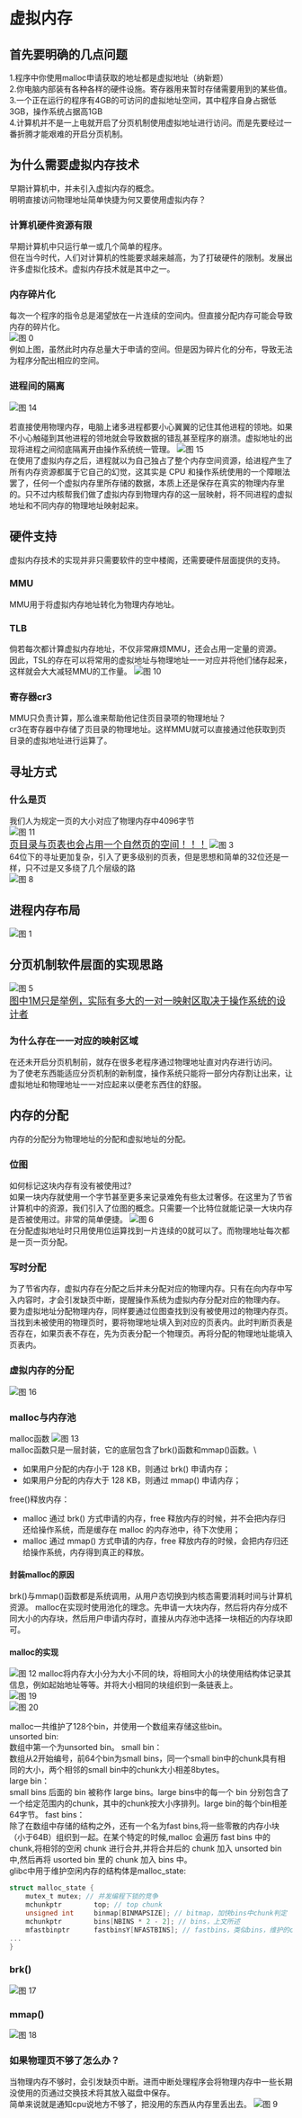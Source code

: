 # 虚拟内存
## 首先要明确的几点问题
1.程序中你使用malloc申请获取的地址都是虚拟地址（纳新题）\
2.你电脑内部装有各种各样的硬件设施。寄存器用来暂时存储需要用到的某些值。\
3.一个正在运行的程序有4GB的可访问的虚拟地址空间，其中程序自身占据低3GB，操作系统占据高1GB\
4.计算机并不是一上电就开启了分页机制使用虚拟地址进行访问。而是先要经过一番折腾才能艰难的开启分页机制。
## 为什么需要虚拟内存技术
早期计算机中，并未引入虚拟内存的概念。\
明明直接访问物理地址简单快捷为何又要使用虚拟内存？
### 计算机硬件资源有限
早期计算机中只运行单一或几个简单的程序。\
但在当今时代，人们对计算机的性能要求越来越高，为了打破硬件的限制。发展出许多虚拟化技术。虚拟内存技术就是其中之一。
### 内存碎片化
每次一个程序的指令总是渴望放在一片连续的空间内。但直接分配内存可能会导致内存的碎片化。\
![图 0](images/fd2b2369d8843fc0b2da922993c6399d839fa99ed72d06d4cf8095b707f7a36a.png)  
例如上图，虽然此时内存总量大于申请的空间。但是因为碎片化的分布，导致无法为程序分配出相应的空间。
### 进程间的隔离
![图 14](images/325e375cc2c358ea15cf231cebeb69b4fd2f0e919adc1f9734e5a3d8893b4637.png)  

若直接使用物理内存，电脑上诸多进程都要小心翼翼的记住其他进程的领地。如果不小心触碰到其他进程的领地就会导致数据的错乱甚至程序的崩溃。虚拟地址的出现将进程之间彻底隔离开由操作系统统一管理。
![图 15](images/bd696ecdf9da43f42ce364ed858af2bd728517f4b57eea43445ce5ee3922d467.png)  
在使用了虚拟内存之后，进程就以为自己独占了整个内存空间资源，给进程产生了所有内存资源都属于它自己的幻觉，这其实是 CPU 和操作系统使用的一个障眼法罢了，任何一个虚拟内存里所存储的数据，本质上还是保存在真实的物理内存里的。只不过内核帮我们做了虚拟内存到物理内存的这一层映射，将不同进程的虚拟地址和不同内存的物理地址映射起来。
## 硬件支持
虚拟内存技术的实现并非只需要软件的空中楼阁，还需要硬件层面提供的支持。
### MMU
MMU用于将虚拟内存地址转化为物理内存地址。
### TLB
倘若每次都计算虚拟内存地址，不仅非常麻烦MMU，还会占用一定量的资源。\
因此，TSL的存在可以将常用的虚拟地址与物理地址一一对应并将他们储存起来，这样就会大大减轻MMU的工作量。
![图 10](images/91837282dfa7ea136139f7b0169c21dd59b5c71dd9748cb7a03a462814847183.png)  
### 寄存器cr3
MMU只负责计算，那么谁来帮助他记住页目录项的物理地址？\
cr3在寄存器中存储了页目录的物理地址。这样MMU就可以直接通过他获取到页目录的虚拟地址进行运算了。
## 寻址方式
### 什么是页
我们人为规定一页的大小对应了物理内存中4096字节\
![图 11](images/4fa721ed7c0e5001a0b7a6711e6f331d7b30a9a89b7df5ac326553f59d3670b6.png)   
<u><big>页目录与页表也会占用一个自然页的空间！！！</big></u>
![图 3](images/853fe9459dd64e18504cd57eb377ec1d84300e0e679a70459903b009739076ff.png)  
64位下的寻址更加复杂，引入了更多级别的页表，但是思想和简单的32位还是一样，只不过是又多绕了几个层级的路\
![图 8](images/a5c6afbc9b9e7610af42d2c3b86b124e2a90a4b9a0c8321ac161386eeb1b1d6a.png)  

## 进程内存布局
![图 1](images/d4e3362705b2a590d3e9c5263312f7d398fa77e7a76649cfea4b3a0bafb53886.png)  

## 分页机制软件层面的实现思路
![图 5](images/6408f47ef145a1d793ec3d89d927b4b65d7eef3fae9f6078756c69f8fdb50230.png)  
<u><big>图中1M只是举例，实际有多大的一对一映射区取决于操作系统的设计者</big></u>
### 为什么存在一一对应的映射区域
在还未开启分页机制前，就存在很多老程序通过物理地址直对内存进行访问。\
为了使老东西能适应分页机制的新制度，操作系统只能将一部分内存割让出来，让虚拟地址和物理地址一一对应起来以便老东西住的舒服。
## 内存的分配
内存的分配分为物理地址的分配和虚拟地址的分配。
### 位图
如何标记这块内存有没有被使用过?\
如果一块内存就使用一个字节甚至更多来记录难免有些太过奢侈。在这里为了节省计算机中的资源，我们引入了位图的概念。只需要一个比特位就能记录一大块内存是否被使用过。非常的简单便捷。
![图 6](images/cd39a6e1fd0c8466ae3f6b4985b0ce1b213fec25d15a5df89816de30c9df819c.png)  
在分配虚拟地址时只用使用位运算找到一片连续的0就可以了。而物理地址每次都是一页一页分配。

### 写时分配
为了节省内存，虚拟内存在分配之后并未分配对应的物理内存。只有在向内存中写入内容时，才会引发缺页中断，提醒操作系统为虚拟内存分配对应的物理内存。\
要为虚拟地址分配物理内存，同样要通过位图查找到没有被使用过的物理内存页。\
当找到未被使用的物理页时，要将物理地址填入到对应的页表内。此时判断页表是否存在，如果页表不存在，先为页表分配一个物理页。再将分配的物理地址能填入页表内。
### 虚拟内存的分配
![图 16](images/67fb3eb1a9889e67470388384552b77844e064e70e52b2c9eb5c9f0bdd44194d.png)  

### malloc与内存池
malloc函数
![图 13](images/53ec78370a6f7c4cc1c2d931f958210dd058e5b36e413a084a2f5b0ea8b98592.png)  
malloc函数只是一层封装，它的底层包含了brk()函数和mmap()函数。\
* 如果用户分配的内存小于 128 KB，则通过 brk() 申请内存；
* 如果用户分配的内存大于 128 KB，则通过 mmap() 申请内存；
  
free()释放内存：
* malloc 通过 brk() 方式申请的内存，free 释放内存的时候，并不会把内存归还给操作系统，而是缓存在 malloc 的内存池中，待下次使用；
* malloc 通过 mmap() 方式申请的内存，free 释放内存的时候，会把内存归还给操作系统，内存得到真正的释放。
#### 封装malloc的原因
brk()与mmap()函数都是系统调用，从用户态切换到内核态需要消耗时间与计算机资源。
malloc在实现时使用池化的理念。先申请一大块内存，然后将内存分成不同大小的内存块，然后用户申请内存时，直接从内存池中选择一块相近的内存块即可。
#### malloc的实现
![图 12](images/059e0e325480fde75a111f1cbe8c7b754be83f9e3e13350b427bd3a7bd88bda3.png)
malloc将内存大小分为大小不同的块，将相同大小的块使用结构体记录其信息，例如起始地址等等。并将大小相同的块组织到一条链表上。\
![图 19](images/28dddb12ea06a091d914b4d2f75caff6138f2cf73730fc6799ed448a7c80ec0c.png)  
![图 20](images/095bc16b4055ef20a11037367322f1895afd517fa4232a49f58759179d4215b5.png)  

malloc一共维护了128个bin，并使用一个数组来存储这些bin。\
unsorted bin:\
数组中第一个为unsorted bin。
small bin：\
数组从2开始编号，前64个bin为small bins，同一个small bin中的chunk具有相同的大小，两个相邻的small bin中的chunk大小相差8bytes。\
large bin：\
small bins 后面的 bin 被称作 large bins。large bins中的每一个 bin 分别包含了一个给定范围内的chunk，其中的chunk按大小序排列。large bin的每个bin相差64字节。
fast bins：\
除了在数组中存储的结构之外，还有一个名为fast bins,将一些零散的内存小块（小于64B）组织到一起。在某个特定的时候,malloc 会遍历 fast bins 中的 chunk,将相邻的空闲 chunk 进行合并,并将合并后的 chunk 加入 unsorted bin 中,然后再将 usorted bin 里的 chunk 加入 bins 中。\
glibc中用于维护空闲内存的结构体是malloc_state:
```c
struct malloc_state {
    mutex_t mutex; // 并发编程下锁的竞争
    mchunkptr        top; // top chunk
    unsigned int     binmap[BINMAPSIZE]; // bitmap，加快bins中chunk判定
    mchunkptr        bins[NBINS * 2 - 2]; // bins，上文所述
    mfastbinptr      fastbinsY[NFASTBINS]; // fastbins，类似bins，维护的chunk更小(80字节的chunk链表)
...
}
```
### brk()
![图 17](images/58e4e8b9e59d2191e08bde0b97e38cf6fc4fde3668aa4ff92586e7c5976aa5fc.png)  

### mmap()
![图 18](images/403f64e13be95ea1d69c875ec8bb530ceddf7afe04239696a8793070b5003314.png)  

### 如果物理页不够了怎么办？
当物理内存不够时，会引发缺页中断。进而中断处理程序会将物理内存中一些长期没使用的页通过交换技术将其放入磁盘中保存。\
简单来说就是通知cpu说地方不够了，把没用的东西从内存里丢出去。
![图 9](images/d93c09d2607d0b17b461274b034fa30913060684afacf1d6917359f1f32322e4.png)  
